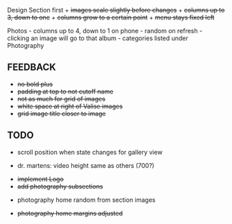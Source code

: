 Design Section first
	+ ~~images scale slightly before changes~~
	+ ~~columns up to 3, down to one~~
	+ ~~columns grow to a certain point~~
	+ ~~menu stays fixed left~~


Photos
	- columns up to 4, down to 1 on phone
	- random on refresh
	- clicking an image will go to that album
	- categories listed under Photography



FEEDBACK
----------------
+ ~~no bold plus~~
+ ~~padding at top to not cutoff name~~
+ ~~not as much for grid of images~~
+ ~~white space at right of Valise images~~
+ ~~grid image title closer to image~~


TODO
----------
- scroll position when state changes for gallery view

- dr. martens: video height same as others (700?)

+ ~~implement Logo~~
+ ~~add photography subsections~~
- photography home random from section images
+ ~~photography home margins adjusted~~
